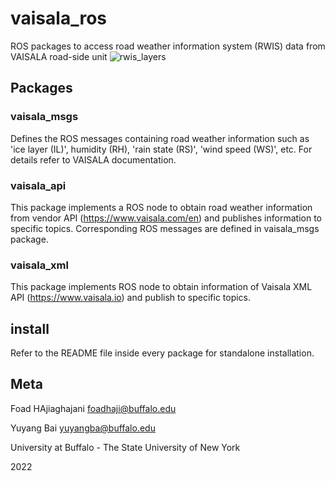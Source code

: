 # vaisala_ros
ROS packages to access road weather information system (RWIS) data from VAISALA road-side unit
![rwis_layers](https://github.com/zlg9folira/CAVAS_ecosystem/assets/35779029/441ff19e-c6f8-4e1c-83bc-170ac2c58261)

## Packages
### vaisala_msgs
Defines the ROS messages containing road weather information such as 'ice layer (IL)', humidity (RH), 'rain state (RS)', 'wind speed (WS)', etc. For details refer to VAISALA documentation.

### vaisala_api
This package implements a ROS node to obtain road weather information from vendor API (https://www.vaisala.com/en) and publishes information to specific topics. Corresponding ROS messages are defined in vaisala_msgs package.

### vaisala_xml
This package implements ROS node to obtain information of Vaisala XML API (https://www.vaisala.io) and publish to specific topics. 

## install
Refer to the README file inside every package for standalone installation.

## Meta

Foad HAjiaghajani foadhaji@buffalo.edu

Yuyang Bai yuyangba@buffalo.edu

University at Buffalo - The State University of New York

2022
